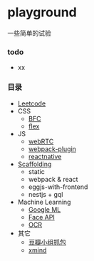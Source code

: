 <base href="https://github.com/jiahui92/playground/tree/master" target="_blank" />

# playground
一些简单的试验


### todo
* xx

### 目录
* [Leetcode](leetcode)
* CSS
  * [BFC](css/bfc)
  * [flex](css/flex)
* JS
  * [webRTC](web-rtc)
  * [webpack-plugin](webpack-plugin)
  * [reactnative](reactnative)
* [Scaffolding](0.template)
  * static
  * webpack & react
  * eggjs-with-frontend
  * nestjs + gql
* Machine Learning
  * [Google ML](machine-learning)
  * [Face API](face-api)
  * [OCR](ocr)
* 其它
  * [豆瓣小组抓包](spider-douban-group)
  * [xmind](xmind)
